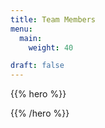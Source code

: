 ```yaml
---
title: Team Members
menu:
  main:
    weight: 40

draft: false
---
```


{{% hero %}}
<!-- TODO: filter and search -->
{{% /hero %}}


